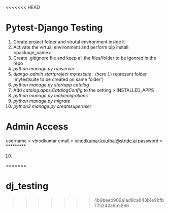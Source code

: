 <<<<<<< HEAD
# Pytest-Django Testing

1. Create project folder and virutal environment inside it
2. Activate the virtual environment and perform pip install <package_name>
3. Create .gitignore file and keep all the files/folder to be igonred in the repo
4. *python manage.py runserver*
4. *django-admin startproject mytestsite .*  (here (.) represent folder 'mytestsuite to be created on same folder')
5. *python manage.py startapp catalog*
6. Add *catalog.apps.CatalogConfig* to the setting > INSTALLED_APPS
7. *python manage.py makemigrations*
8. *python manage.py migrate*
9. *python3 manage.py createsuperuser*

# Admin Access
username = vinodkumar
email = vinodkumar.kouthal@stride.ai
password = *********

10. 
=======
# dj_testing
>>>>>>> 4b9beeb909a1ad8ca643b1e9bfb775242a6b5266
